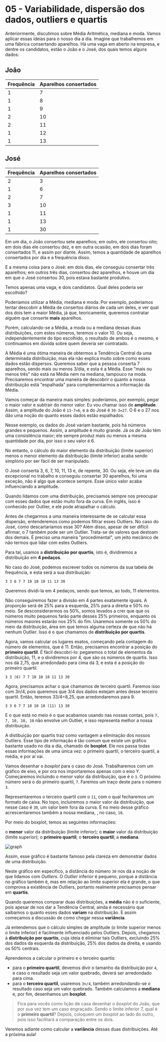 # 05 - Variabilidade, dispersão dos dados, outliers e quartis

Anteriormente, discutimos sobre Média Aritmética, mediana e moda. Vamos aplicar essas ideias para o nosso dia a dia. Imagine que trabalhemos em uma fábrica consertando aparelhos. Há uma vaga em aberto na empresa, e dentre os candidatos, estão o João e o José, dos quais temos alguns dados:

## João

| Frequência | Aparelhos consertados |
|------------|-----------------------|
| 1          | 7                     |
| 1          | 8                     |
| 1          | 9                     |
| 2          | 10                    |
| 2          | 11                    |
| 1          | 12                    |
| 1          | 13                    |

## José

| Frequência | Aparelhos consertados |
|------------|-----------------------|
| 2          | 3                     |
| 1          | 6                     |
| 2          | 7                     |
| 3          | 10                    |
| 1          | 11                    |
| 1          | 13                    |
| 1          | 30                    |

Em um dia, o João consertou sete aparelhos; em outro, ele consertou oito; em dois dias ele consertou dez, e em outra ocasião, em dois dias foram consertados 11, e assim por diante. Assim, temos a quantidade de aparelhos consertados por dia e a frequência disso.

E a mesma coisa para o José: em dois dias, ele conseguiu consertar três aparelhos; em outros três dias, consertou dez aparelhos, e houve um dia em que o José consertou 30, pois estava bastante produtivo.

Temos apenas uma vaga, e dois candidatos. Qual deles poderia ser escolhido?

Poderíamos utilizar a Média, mediana e moda. Por exemplo, poderíamos tentar descobrir a Média de consertos diários de cada um deles, e ver qual dos dois tem a maior Média, já que, teoricamente, queremos contratar alguém que conserte **mais** aparelhos.

Porém, calculando-se a Média, a moda ou a mediana dessas duas distribuições, com estes números, teremos o valor 10. Ou seja, independentemente do tipo escolhido, o resultado de ambos é o mesmo, e continuamos em dúvida sobre quem deveria ser contratado.

A Média é uma ótima maneira de obtermos a Tendência Central da uma determinada distribuição, mas ela não explica muito sobre como esses dados estão dispersos. Queremos saber que a pessoa conserta 7 aparelhos, sendo mais ou menos 3/dia, e esta é a Média. Esse "mais ou menos três" não está na Média nem na mediana, tampouco na moda. Precisaremos encontrar uma maneira de descobrir o quanto a nossa distribuição está "espalhada" para complementarmos a informação da Média.

Vamos começar da maneira mais simples: poderíamos, por exemplo, pegar o maior valor e subtrair do menor valor. Eu vou chamar isso de **amplitude**. Assim, a amplitude do João é `13-7=6`, e a do José é `30-3=27`. O 6 e o 27 nos dão uma noção do quanto esses dados estão espalhados.

Nesse exemplo, os dados do José variam bastante, pois há números grandes e pequenos. Assim, a amplitude é muito grande. Já os de João têm uma consistência maior; ele sempre produz mais ou menos a mesma quantidade por dia, por isso o seu valor é 6.

No entanto, o cálculo do maior elemento da distribuição (limite superior) menos o menor elemento da distribuição (limite inferior) acaba sendo simplório por ser fácil de ser manipulado.

O José conserta 3, 6, 7, 10, 11, 13 e, de repente, 30. Ou seja, ele teve um dia excepcional no trabalho e conseguiu consertar 30 aparelhos, foi uma exceção, não é algo que acontece sempre. Esse único valor acaba influenciando a amplitude.

Quando lidamos com uma distribuição, precisamos sempre nos preocupar com esses dados que estão muito fora da curva. Em inglês, isso é conhecido por Outlier, e ele pode atrapalhar o cálculo.

Antes de chegarmos a uma maneira interessante de se calcular essa dispersão, entenderemos como podemos filtrar esses Outliers. No caso do José, como descartaríamos esse 30? Além disso, apesar de ser difícil afirmar, o 7 também pode ser um Outlier. Trata-se de valores que destoam dos demais. É preciso uma maneira "procedimental", um jeito mecânico de não termos que lidar com estes Outliers.

Para tal, usamos a **distribuição por quartis**, isto é, dividiremos a distribuição em **4 pedaços**.

No caso do José, podemos escrever todos os números da sua tabela de frequência, e esta será a sua distribuição:

`3 3 6 7 7 10 10 10 11 13 30`

Queremos dividi-la em 4 pedaços, sendo que temos, ao todo, 11 elementos.

Não conseguiremos fazer a divisão em 4 partes exatamente iguais. A proporção será de 25% para a esquerda, 25% para a direita e 50% no meio. Se desconsiderarmos os 50%, somos levados a crer que que os números muito pequenos farão parte desses 25% primeiros, enquanto os números maiores estarão nos 25% do fim. Usaremos somente os 50% do meio da distribuição, área em que temos alguma certeza de que não há nenhum Outlier. Isso é o que chamamos de **distribuição por quartis**.

Agora, vamos calcular os lugares exatos, começando pela contagem do número de elementos, que é 11. Então, precisamos encontrar a posição do **primeiro quartil**. É fácil descobri-lo: pegaremos o total de elementos da distribuição, 11, e o dividiremos por 4, que são os números de quartis. Isso nos dá 2,75, que arredondado para cima dá 3, e esta é a posição do primeiro quartil.

`3 3 (6) 7 7 10 10 10 11 13 30`

Agora, precisamos achar o que chamamos de terceiro quartil. Faremos isso com 3n/4, pois queremos que 3/4 dos dados estejam antes desse terceiro quartil. Então, teremos 33/4=8,25, que arredondaremos para 9.

`3 3 6 7 7 10 10 10 (11) 13 30`

E o que está no meio é o que acabamos usando nas nossas contas, pois `7, 7, 10, 10, 10` não envolve um Outlier, e isso representa melhor a nossa distribuição.

A distibuição por quartis traz como vantagem a eliminação dos nossos Outliers. Esse tipo de informação é tão comum que existe um gráfico bastante usado no dia a dia, chamado de **boxplot**. Ele nos passa todas essas informações de uma única vez: o primeiro quartil, o terceiro quartil, a média, e por aí vai.

Vamos desenhar o *boxplot* para o caso do José. Trabalharemos com um gráfico de eixo, e por ora nos importaremos apenas com o eixo Y. Começaremos incluindo o menor valor da distribuição, que é o `3`. O próximo número será o do primeiro quartil, `7`. Faremos um traço deste para o número `3`.

Representaremos o terceiro quartil com o `11`, com o qual fecharemos um formato de caixa. No topo, incluiremos o maior valor da distribuição, que nesse caso é `30`, um valor bem fora da curva. E no meio desse gráfico acrescentaremos também a nossa mediana, , no caso, `10`.

Por meio do boxplot, temos as seguintes informações:

o **menor** valor da distribuição (limite inferior);
o **maior** valor da distribuição (limite superior);
o **primeiro quartil**;
o **terceiro quartil**;
a **mediana**.

![graph](https://s3.amazonaws.com/caelum-online-public/Estat%C3%ADstica+1/est1_5_1.png)

Assim, esse gráfico é bastante famoso pela clareza em demonstrar dados de uma distribuição.

Neste gráfico em específico, a distância do número `30` nos dá a noção de que lidamos com *Outliers*. O *Outlier* inferior é pequeno, porque a distância no gráfico também é, mas em relação ao limite superior ela é grande, o que comprova a existência de Outliers, portanto realmente precisamos pensar em **quartis**.

Quando queremos comparar duas distribuições, a **média** não é o suficiente, pois apesar de nos dar a Tendência Central, ainda é necessário que saibamos o quanto esses dados **variam** na distribuição. E assim começamos a discussão de como chegar nessa **variância**.

Já entendemos que o cálculo simples de amplitude (o limite superior menos o limite inferior) é facilmente influenciado pelos Outliers. Depois, chegamos à **distribuição por quartis**, cuja ideia é eliminar tais Outliers, excluindo 25% dos dados da esquerda da distribuição, 25% dos dados da direita, e usando os 50% centrais.

Aprendemos a calcular o primeiro e o terceiro quartis:

* para o **primeiro quartil**, devemos divir o tamanho da distribuição por `4`, e caso o resultado seja um valor quebrado, deverá ser arredondado para cima.
* para o **terceiro quartil**, usaremos `3n/4`, também arredondando-se o resultado caso seja um valor quebrado.
Também calculamos a **mediana** e, por fim, desenhamos um **boxplot**.

> Fica para vocês como lição de casa desenhar o *boxplot* do João, que por sua vez tem um caso engraçado. Sendo o limite inferior 7, qual é o **primeiro quartil**? Depois, coloquem um *boxplot* ao lado do outro, pois isso facilitará a comparação entre os dois.

Veremos adiante como calcular a **variância** dessas duas distribuições. Até a próxima aula!

